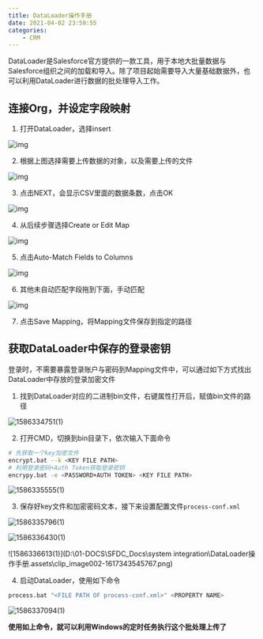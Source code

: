 ```yaml
---
title: DataLoader操作手册
date: 2021-04-02 23:59:55
categories:
    - CRM
---
```

DataLoader是Salesforce官方提供的一款工具，用于本地大批量数据与Salesforce组织之间的加载和导入。除了项目起始需要导入大量基础数据外，也可以利用DataLoader进行数据的批处理导入工作。
<!-- more -->
## 连接Org，并设定字段映射

1. 打开DataLoader，选择insert

![img](https://bricksite-1257393063.cos.ap-shanghai.myqcloud.com/clip_image002-1617343374568.jpg)

2. 根据上图选择需要上传数据的对象，以及需要上传的文件

![img](https://bricksite-1257393063.cos.ap-shanghai.myqcloud.com/clip_image002-1617343334546.jpg)

3. 点击NEXT，会显示CSV里面的数据条数，点击OK

![img](https://bricksite-1257393063.cos.ap-shanghai.myqcloud.com/clip_image002-1617343389093.jpg)

4. 从后续步骤选择Create or Edit Map

![img](https://bricksite-1257393063.cos.ap-shanghai.myqcloud.com/clip_image002-1617343398386.jpg)

5. 点击Auto-Match Fields to Columns

![img](https://bricksite-1257393063.cos.ap-shanghai.myqcloud.com/clip_image002-1617343409079.jpg)

6. 其他未自动匹配字段拖到下面，手动匹配

![img](https://bricksite-1257393063.cos.ap-shanghai.myqcloud.com/clip_image002-1617343420128.jpg)

7. 点击Save Mapping，将Mapping文件保存到指定的路径

## 获取DataLoader中保存的登录密钥

登录时，不需要暴露登录账户与密码到Mapping文件中，可以通过如下方式找出DataLoader中存放的登录加密文件

1. 找到DataLoader对应的二进制bin文件，右键属性打开后，赋值bin文件的路径

![1586334751(1)](https://bricksite-1257393063.cos.ap-shanghai.myqcloud.com/clip_image002.png)

2. 打开CMD，切换到bin目录下，依次输入下面命令

```bash
# 先获取一个key加密文件
encrypt.bat --k <KEY FILE PATH>
# 利用登录密码+Auth Token获取登录密钥
encrypy.bat -e <PASSWORD+AUTH TOKEN> <KEY FILE PATH>
```

![1586335555(1)](https://bricksite-1257393063.cos.ap-shanghai.myqcloud.com/clip_image002-1617343455902.png)

3. 保存好key文件和加密密码文本，接下来设置配置文件`process-conf.xml`

![1586335796(1)](https://bricksite-1257393063.cos.ap-shanghai.myqcloud.com/clip_image002-1617343526992.png)

![1586336430(1)](https://bricksite-1257393063.cos.ap-shanghai.myqcloud.com/clip_image002-1617343538655.png)

![1586336613(1)](D:\01-DOCS\SFDC_Docs\system integration\DataLoader操作手册.assets\clip_image002-1617343545767.png)

4. 启动DataLoader，使用如下命令

```bash
process.bat "<FILE PATH OF process-conf.xml>" <PROPERTY NAME>
```

![1586337094(1)](https://bricksite-1257393063.cos.ap-shanghai.myqcloud.com/clip_image002-1617343553404.png)

**使用如上命令，就可以利用Windows的定时任务执行这个批处理上传了**